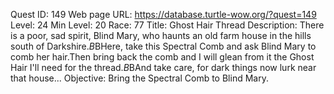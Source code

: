Quest ID: 149
Web page URL: https://database.turtle-wow.org/?quest=149
Level: 24
Min Level: 20
Race: 77
Title: Ghost Hair Thread
Description: There is a poor, sad spirit, Blind Mary, who haunts an old farm house in the hills south of Darkshire.$B$BHere, take this Spectral Comb and ask Blind Mary to comb her hair.Then bring back the comb and I will glean from it the Ghost Hair I'll need for the thread.$B$BAnd take care, for dark things now lurk near that house...
Objective: Bring the Spectral Comb to Blind Mary.
